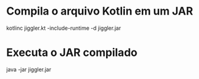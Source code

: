 # Compila o arquivo Kotlin em um JAR

kotlinc jiggler.kt -include-runtime -d jiggler.jar

# Executa o JAR compilado

java -jar jiggler.jar
